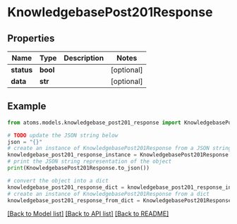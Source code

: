 # KnowledgebasePost201Response


## Properties

Name | Type | Description | Notes
------------ | ------------- | ------------- | -------------
**status** | **bool** |  | [optional] 
**data** | **str** |  | [optional] 

## Example

```python
from atoms.models.knowledgebase_post201_response import KnowledgebasePost201Response

# TODO update the JSON string below
json = "{}"
# create an instance of KnowledgebasePost201Response from a JSON string
knowledgebase_post201_response_instance = KnowledgebasePost201Response.from_json(json)
# print the JSON string representation of the object
print(KnowledgebasePost201Response.to_json())

# convert the object into a dict
knowledgebase_post201_response_dict = knowledgebase_post201_response_instance.to_dict()
# create an instance of KnowledgebasePost201Response from a dict
knowledgebase_post201_response_from_dict = KnowledgebasePost201Response.from_dict(knowledgebase_post201_response_dict)
```
[[Back to Model list]](../README.md#documentation-for-models) [[Back to API list]](../README.md#documentation-for-api-endpoints) [[Back to README]](../README.md)


